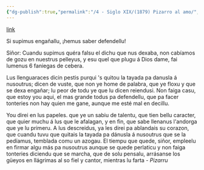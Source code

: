 ```yaml
---
{"dg-publish":true,"permalink":"/4 - Siglo XIX/(1879) Pizarro al amo/","tags":["#Siglo_19","a1876","occidental","Pizarru","escrito","León","carta","periódico"]}
---
```


[link](https://cosescelebres.blogspot.com/2023/03/anu-1879-pizzaro-al-amo-de-pizarru.html)

Si supimus engañallu,
¡hemus saber defendellu!

Siñor: Cuandu supimus quéra falsu el dichu que nus dexaba, non cabíamos de gozu en nuestrus pelleyus, y esu quel que plugu á Dios dame, fai lumenus 6 faniegas de cebera.

Lus llenguaraces dicin pestis purqui 's quitou la tayada pa danusla á nusoutrus; dicen de vuste, que non ye home de palabra, que ye floxu y que se dexa engañar; lu peor de todu ye que lu dicen reiendusi. Non faiga casu, que estoy you aqui, el mas grande todus pa defendellu, que pa facer tonteries non hay quien me gane, aunque me esté mal en decillu.

You direi en lus papeles. que ye un sabiu de talentu, que tien bellu caracter, que quier muchu á lus que le afalagan, y en fin, que sabe llenanus l'andorga que ye lu primeru. A lus descreidus, ya les direi pa ablandais su corazon, que cuandu tuvu que quitais la tayada pa dánusla á nusoutrus que se la pedíamus, temblada comu un azogau.
El tiempu que quede, siñor, empleelu en firmar algu más pa nusoutrus aunque se quede perlaticu y non faiga tonteries diciendu que se marcha, que de solu pensalu, arrásanse los güeyos en llágrimas al so fiel y cantor, mientras lu farta - *Pizarru*
